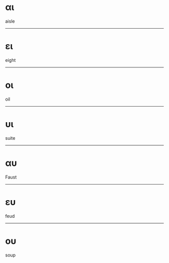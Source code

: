 # αι
aisle

---
# ει
eight

---
# οι
oil

---
# υι
suite

---
# αυ
Faust

---
# ευ
feud

---
# ου
soup
